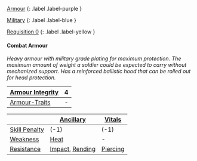 
[Armour](Game/Armour-List)
{: .label .label-purple }

[Military](Game/Military)
{: .label .label-blue }

[Requisition 0](Game/Deployment#Requisition)
{: .label .label-yellow }
#### Combat Armour
*Heavy armour with military grade plating for maximum protection. The maximum amount of weight a soldier could be expected to carry without mechanized support. Has a reinforced ballistic hood that can be rolled out for head protection.*

| [Armour Integrity](Game/Core/Armour#Armour%20Integrity) | 4 |
| :---- | :---- |
| [Armour-Traits](Game/Core/Armour-Traits) | - |

|  | [Ancillary](Game/Core/Injury#Ancillary) | [Vitals](Game/Core/Injury#Vitals) |
| ---- | ---- | ---- |
| [Skill Penalty](Game/Core/Armour#Skill%20Penalty) | (-1) | (-1) |
| [Weakness](Game/Core/Armour#Weakness%20and%20Resistance) | [Heat](Core/Injury#Heat) | - |
| [Resistance](Game/Core/Armour#Weakness%20and%20Resistance) | [Impact](Core/Injury#Impact), [Rending](Core/Injury#Rending) | [Piercing](Core/Injury#Piercing) |


